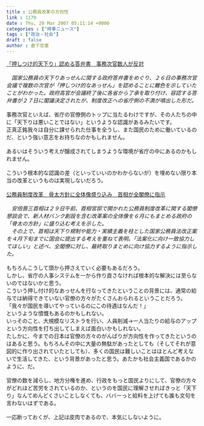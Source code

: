 ```yaml
---
title : 公務員改革の方向性
link : 1179
date : Thu, 29 Mar 2007 05:11:14 +0000
categories : ["時事ニュース"]
tags : ["政治・社会"]
draft : false
author : 倉下忠憲
---
```


<A HREF="http://www.asahi.com/politics/update/0328/010.html" TARGET="_blank">「押しつけ的天下り」認める答弁書　事務次官数人が反対</A><BR><BR><I>　国家公務員の天下りあっせんに関する政府答弁書をめぐり、２６日の事務次官会議で複数の次官が「押しつけ的なあっせん」を認めることに難色を示していたことがわかった。政府高官が会議終了後に各省から了承を取り付け、容認する答弁書が２７日に閣議決定されたが、制度改正への省庁側の不満が噴出した形だ。 </I><BR><BR>事務次官といえば、省庁の官僚側のトップに当たるわけですが、その人たちの中に「天下りは悪いことではない」というような認識があるみたいです。<BR>正真正銘我々は自分に課せられた仕事を全うし、また国民のために働いているのだ、という強い意志をお持ちなのかもしれません。<BR><BR>あるいはそういう考えが醸成されてしまうような環境が省庁の中にあるのかもしれません。<BR><BR>こういう根本的な認識の差（といっていいのかわからないが）を埋めない限り本当の改革というものは実現しないだろう。<BR><BR><A HREF="http://www.iza.ne.jp/news/newsarticle/45314/" TARGET="_blank">公務員制度改革　骨太方針に全体像盛り込み　首相が全閣僚に指示</A><BR><BR><I>　安倍晋三首相は２９日午前、首相官邸で開かれた公務員制度改革に関する閣僚懇談会で、新人材バンク創設を含む改革案の全体像を６月にもまとめる政府の「骨太の方針」に盛り込む考えを示した。<BR>　その上で、首相は天下り規制や能力・実績主義を柱とした国家公務員法改正案を４月下旬までに国会に提出する考えを重ねて表明。「法案化に向け一致協力してほしい」と述べ、全閣僚に対し、最終取りまとめに向け協力するように指示した。</I><BR><BR>もちろんこうして頭から押さえていく必要もあるだろう。<BR>しかし、省庁の人事システムを一から作り直さなければ根本的な解決には至らないのではないかと思う。<BR>こういう押し付け的なあっせんを行なってきたということの背景には、通常の給与では納得できていない官僚の方々がたくさんおられるということだろう。<BR>「我々が国民を導いてやっているのにこの待遇はなんだ！」<BR>というような憤慨もあるのかもしれない。<BR>いっそのこと、大規模なリストラを行い、人員削減→一人当たりの給与のアップという方向性を打ち出してしまえば面白いかもしれない。<BR>たしかに、今までの日本は官僚の方々のがんばりが方向性を作ってきたというのはあると思う。もちろんその中に大量の無駄があったとしても（そしてそれが意図的に作り出されていたとしても）、多くの国民は難しいことはほとんど考えないで生活してきた、という背景があったと思う。あたかも社会主義国であるかのように、だ。<BR><BR>官僚の数を減らし、地方分権を進め、行政をもっと国民よりにして、官僚の方々がどれほど苦労をされているのか、というのを国民に理解させればきっと「天下り」なんてめんどくさいことしなくても、ババーっと給料を上げても誰も文句を言わないはずである。<BR><BR>一応断っておくが、上記は皮肉であるので、本気にしないように。<BR><BR><BR><br><br>
